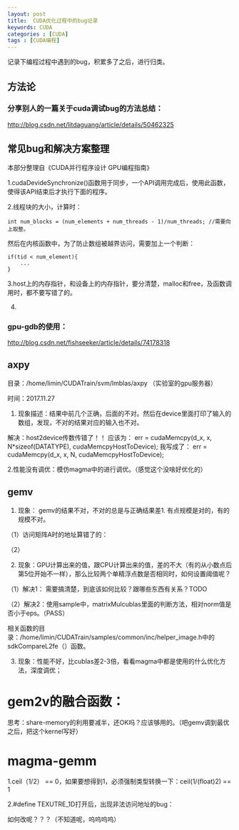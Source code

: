 ```yaml
---
layout: post
title:  CUDA优化过程中的bug记录
keywords: CUDA
categories : [CUDA]
tags : [CUDA编程]
---
```


记录下编程过程中遇到的bug，积累多了之后，进行归类。

## 方法论

### 分享别人的一篇关于cuda调试bug的方法总结：

http://blog.csdn.net/litdaguang/article/details/50462325


## 常见bug和解决方案整理


本部分整理自《CUDA并行程序设计 GPU编程指南》

1.cudaDevideSynchronize()函数用于同步，一个API调用完成后，使用此函数，使得该API结束后才执行下面的程序。

2.线程块的大小，计算时：

	int num_blocks = (num_elements + num_threads - 1)/num_threads; //需要向上取整。

然后在内核函数中，为了防止数组被越界访问，需要加上一个判断：

	if(tid < num_element){
		...
	}

3.host上的内存指针，和设备上的内存指针，要分清楚，malloc和free，及函数调用时，都不要写错了的。

4.




### gpu-gdb的使用：

http://blog.csdn.net/fishseeker/article/details/74178318



## axpy

目录：/home/limin/CUDATrain/svm/lmblas/axpy （实验室的gpu服务器）

时间：2017.11.27

1. 现象描述：结果中前几个正确，后面的不对。然后在device里面打印了输入的数组，发现，不对的结果对应的输入也不对。

解决：host2device传数传错了！！
应该为：
err = cudaMemcpy(d_x, x, N*sizeof(DATATYPE), cudaMemcpyHostToDevice);
我写成了：
err = cudaMemcpy(d_x, x, N, cudaMemcpyHostToDevice);

2.性能没有调优：模仿magma中的进行调优。（感觉这个没啥好优化的）


## gemv

1. 现象： gemv的结果不对，不对的总是与正确结果差1. 有点规模是对的，有的规模不对。

（1）访问矩阵A时的地址算错了的：

（2）



2. 现象：GPU计算出来的值，跟CPU计算出来的值，差的不大（有的从小数点后第5位开始不一样），那么比较两个单精浮点数是否相同时，如何设置阈值呢？

（1）解决1： 需要搞清楚，到底该如何比较？跟哪些东西有关系？TODO

（2）解决2：使用sample中，matrixMulcublas里面的判断方法，相对norm值是否小于eps。（PASS）

相关函数的目录：/home/limin/CUDATrain/samples/common/inc/helper_image.h中的sdkCompareL2fe（）函数。


3. 现象：性能不好，比cublas差2-3倍，看看magma中都是使用的什么优化方法，深度调优；




#  gem2v的融合函数：

思考：share-memory的利用要减半，还OK吗？应该够用的。（吧gemv调到最优之后，把这个kernel写好）



# magma-gemm

1.ceil（1/2） == 0，如果要想得到1，必须强制类型转换一下：ceil(1/(float)2) == 1

2.#define TEXUTRE_1D打开后，出现非法访问地址的bug：

如何改呢？？？（不知道呢，呜呜呜呜）

















